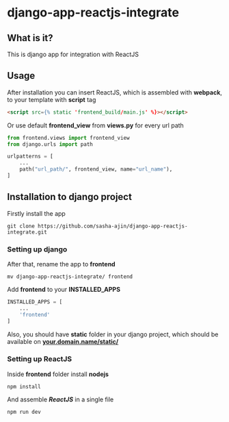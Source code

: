 # django-app-reactjs-integrate

## What is it?
 
This is django app for integration with ReactJS

## Usage

After installation you can insert ReactJS, which is assembled with **webpack**, to your template with **script** tag

```html
<script src={% static 'frontend_build/main.js' %}></script>
```

Or use default **frontend_view** from **views.py** for every url path

```python
from frontend.views import frontend_view
from django.urls import path

urlpatterns = [
    ...
    path("url_path/", frontend_view, name="url_name"),
]
```

## Installation to django project 

Firstly install the app 

```
git clone https://github.com/sasha-ajin/django-app-reactjs-integrate.git
```
### Setting up django 
After that, rename the app to **frontend**

```
mv django-app-reactjs-integrate/ frontend
```

Add **frontend** to your **INSTALLED_APPS**

```python
INSTALLED_APPS = [
    ...
    'frontend'
]
```

Also, you should have **static** folder in your django project, which should be available on [**your.domain.name/static/**](https://your.domain.name/static) 

### Setting up ReactJS

Inside **frontend** folder install **nodejs**

```
npm install
```

And assemble ***ReactJS*** in a single file

```
npm run dev
```


